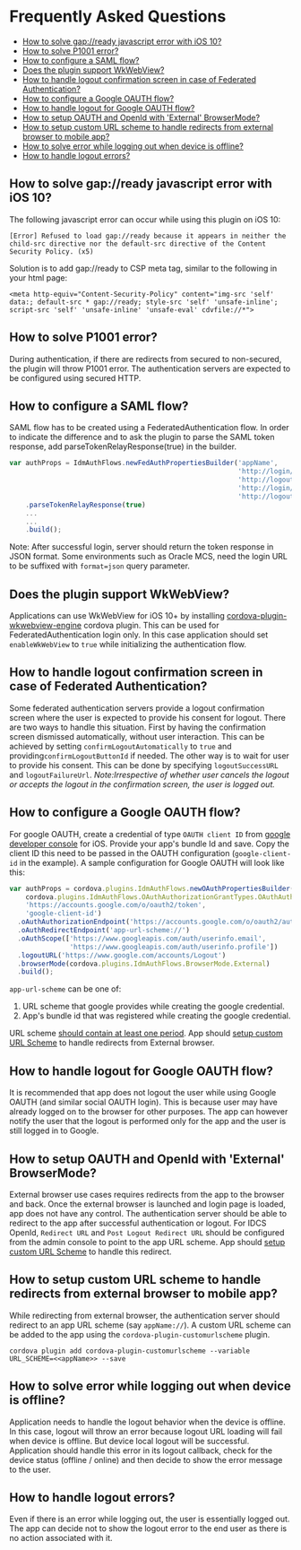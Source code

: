 # Frequently Asked Questions
* [How to solve gap://ready javascript error with iOS 10?](#how-to-solve-gapready-javascript-error-with-ios-10)
* [How to solve P1001 error?](#how-to-solve-p1001-error)
* [How to configure a SAML flow?](#how-to-configure-a-saml-flow)
* [Does the plugin support WkWebView?](#does-the-plugin-support-wkwebview)
* [How to handle logout confirmation screen in case of Federated Authentication?](#how-to-handle-logout-confirmation-screen-in-case-of-federated-authentication)
* [How to configure a Google OAUTH flow?](#how-to-configure-a-google-oauth-flow)
* [How to handle logout for Google OAUTH flow?](#how-to-handle-logout-for-google-oauth-flow)
* [How to setup OAUTH and OpenId with 'External' BrowserMode?](#how-to-setup-oauth-and-openid-with-external-browsermode)
* [How to setup custom URL scheme to handle redirects from external browser to mobile app?](#how-to-setup-custom-url-scheme-to-handle-redirects-from-external-browser-to-mobile-app)
* [How to solve error while logging out when device is offline?](#how-to-solve-error-while-logging-out-when-device-is-offline)
* [How to handle logout errors?](#how-to-handle-logout-errors)

## How to solve gap://ready javascript error with iOS 10?
The following javascript error can occur while using this plugin on iOS 10:
```
[Error] Refused to load gap://ready because it appears in neither the child-src directive nor the default-src directive of the Content Security Policy. (x5)
```
Solution is to add gap://ready to CSP meta tag, similar to the following in your html page:
```
<meta http-equiv="Content-Security-Policy" content="img-src 'self' data:; default-src * gap://ready; style-src 'self' 'unsafe-inline'; script-src 'self' 'unsafe-inline' 'unsafe-eval' cdvfile://*">
```

## How to solve P1001 error?
During authentication, if there are redirects from secured to non-secured, the plugin will throw P1001 error.
The authentication servers are expected to be configured using secured HTTP.

## How to configure a SAML flow?
SAML flow has to be created using a FederatedAuthentication flow.
In order to indicate the difference and to ask the plugin to parse the SAML token response, add parseTokenRelayResponse(true) in the builder.
```js
var authProps = IdmAuthFlows.newFedAuthPropertiesBuilder('appName',
                                                         'http://login/url',
                                                         'http://logout/url',
                                                         'http://login/success',
                                                         'http://logout/failed')
    .parseTokenRelayResponse(true)
    ...
    ...
    .build();
```

Note: After successful login, server should return the token response in JSON format.
Some environments such as Oracle MCS, need the login URL to be suffixed with `format=json` query parameter.

## Does the plugin support WkWebView?
Applications can use WkWebView for iOS 10+ by installing [cordova-plugin-wkwebview-engine](https://github.com/apache/cordova-plugin-wkwebview-engine/) cordova plugin.
This can be used for FederatedAuthentication login only. In this case application should set `enableWkWebView` to `true`
while initializing the authentication flow.

## How to handle logout confirmation screen in case of Federated Authentication?
Some federated authentication servers provide a logout confirmation screen where the user is expected to provide his consent for logout.
There are two ways to handle this situation. First by having the confirmation screen dismissed automatically, without user interaction.
This can be achieved by setting `confirmLogoutAutomatically` to `true` and providing`confirmLogoutButtonId` if needed.
The other way is to wait for user to provide his consent. This can be done by specifying `logoutSuccessURL` and `logoutFailureUrl`.
*Note:Irrespective of whether user cancels the logout or accepts the logout in the confirmation screen, the user is logged out.*

## How to configure a Google OAUTH flow?
For google OAUTH, create a credential of type `OAUTH client ID` from [google developer console](https://console.developers.google.com/apis/credentials) for iOS.
Provide your app's bundle Id and save. Copy the client ID this need to be passed in the OAUTH configuration (`google-client-id` in the example).
A sample configuration for Google OAUTH will look like this:
```js
var authProps = cordova.plugins.IdmAuthFlows.newOAuthPropertiesBuilder('JasmineJsTests',
    cordova.plugins.IdmAuthFlows.OAuthAuthorizationGrantTypes.OAuthAuthorizationCode,
    'https://accounts.google.com/o/oauth2/token',
    'google-client-id')
  .oAuthAuthorizationEndpoint('https://accounts.google.com/o/oauth2/auth')
  .oAuthRedirectEndpoint('app-url-scheme://')
  .oAuthScope(['https://www.googleapis.com/auth/userinfo.email',
               'https://www.googleapis.com/auth/userinfo.profile'])
  .logoutURL('https://www.google.com/accounts/Logout')
  .browserMode(cordova.plugins.IdmAuthFlows.BrowserMode.External)
  .build();
```

`app-url-scheme` can be one of:
1. URL scheme that google provides while creating the google credential.
2. App's bundle id that was registered while creating the google credential.

URL scheme [should contain at least one period](https://developers.google.com/identity/protocols/OAuth2InstalledApp#step-1-send-a-request-to-googles-oauth-20-server).
App should [setup custom URL Scheme](#urlScheme) to handle redirects from External browser.

## How to handle logout for Google OAUTH flow?
It is recommended that app does not logout the user while using Google OAUTH (and similar social OAUTH login).
This is because user may have already logged on to the browser for other purposes.
The app can however notify the user that the logout is performed only for the app and the user is still logged in to Google.

## How to setup OAUTH and OpenId with 'External' BrowserMode?
External browser use cases requires redirects from the app to the browser and back.
Once the external browser is launched and login page is loaded, app does not have any control.
The authentication server should be able to redirect to the app after successful authentication or logout.
For IDCS OpenId, `Redirect URL` and `Post Logout Redirect URL` should be configured from the admin console to point to the app URL scheme.
App should [setup custom URL Scheme](#urlScheme) to handle this redirect.

## How to setup custom URL scheme to handle redirects from external browser to mobile app?
While redirecting from external browser, the authentication server should redirect to an app URL scheme (say `appName://`).
A custom URL scheme can be added to the app using the `cordova-plugin-customurlscheme` plugin.

```
cordova plugin add cordova-plugin-customurlscheme --variable URL_SCHEME=<<appName>> --save
```

## How to solve error while logging out when device is offline?
Application needs to handle the logout behavior when the device is offline.
In this case, logout will throw an error because logout URL loading will fail when device is offline. But device local logout will be successful.
Application should handle this error in its logout callback, check for the device status (offline / online) and then decide
to show the error message to the user.

## How to handle logout errors?
Even if there is an error while logging out, the user is essentially logged out.
The app can decide not to show the logout error to the end user as there is no action associated with it.

